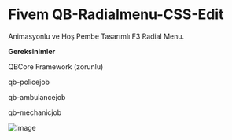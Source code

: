 # Fivem QB-Radialmenu-CSS-Edit 
Animasyonlu ve Hoş Pembe Tasarımlı F3 Radial Menu. 

**Gereksinimler**

QBCore Framework (zorunlu)

qb-policejob

qb-ambulancejob

qb-mechanicjob

![image](https://r2.fivemanage.com/Gwsw9VXWmyqepK9ZBfTR8/qb-radialmenu.PNG)

